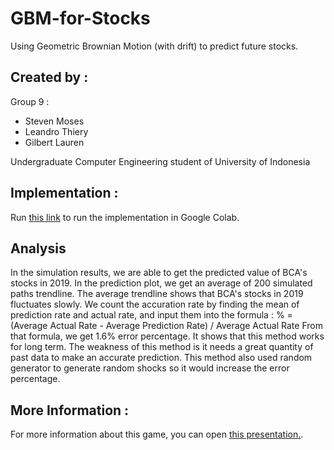 # GBM-for-Stocks
Using Geometric Brownian Motion (with drift) to predict future stocks.

## Created by : 

 Group 9 :

- Steven Moses
- Leandro Thiery
- Gilbert Lauren

Undergraduate Computer Engineering student of University of Indonesia

## Implementation :

Run [this link](https://drive.google.com/file/d/1XfGxQFvpRSYnss8Zhp4innszDsiJl5fX/view?usp=sharing) to run the implementation in Google Colab.
  
## Analysis

In the simulation results, we are able to get the predicted value of BCA's stocks in 2019. In the prediction plot, we get an average of 200 simulated paths trendline. The average trendline shows that BCA's stocks in 2019 fluctuates slowly. We count the accuration rate by finding the mean of prediction rate and actual rate, and input them into the formula :
  % = (Average Actual Rate - Average Prediction Rate) / Average Actual Rate
From that formula, we get 1.6% error percentage. It shows that this method works for long term. The weakness of this method is it needs a great quantity of past data to make an accurate prediction. This method also used random generator to generate random shocks so it would increase the error percentage.

## More Information : 

For more information about this game, you can open [this presentation.](https://drive.google.com/file/d/1y1Id-AWaMF6Kfc4CScse-U9bI9_n1Nzf/view?usp=sharing).

